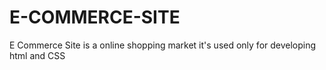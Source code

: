# E-COMMERCE-SITE
E Commerce Site is a online shopping market it's used only for developing html and CSS
